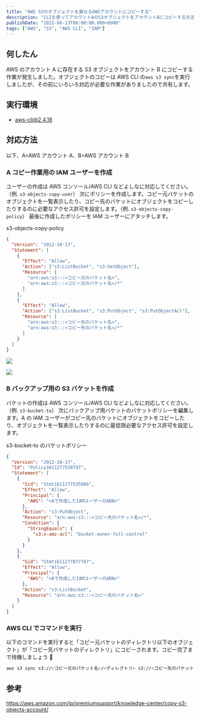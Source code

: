 ```yaml
---
title: "AWS S3のオブジェクトを異なるAWSアカウントにコピーする"
description: "CLIを使ってアカウントAのS3オブジェクトをアカウントBにコピーする方法を解説しました。IAMユーザーやバケットポリシーの設定手順も記載しました。"
publishDate: "2022-06-13T00:00:00.000+0900"
tags: ["AWS", "S3", "AWS CLI", "IAM"]
---
```


## 何したん

AWS のアカウント A に存在する S3 オブジェクトをアカウント B にコピーする作業が発生しました。オブジェクトのコピーは AWS CLI の`aws s3 sync`を実行しましたが、その前にいろいろ対応が必要な作業がありましたので共有します。

## 実行環境

- aws-cli@2.4.18

## 対応方法

以下、A=AWS アカウント A、B=AWS アカウント B

### A コピー作業用の IAM ユーザーを作成

ユーザーの作成は AWS コンソール/AWS CLI などよしなに対応してください。（例. `s3-objects-copy-user`）
次にポリシーを作成します。コピー元バケットのオブジェクトを一覧表示したり、コピー先のバケットにオブジェクトをコピーしたりするのに必要なアクセス許可を設定します。（例. `s3-objects-copy-policy`）
最後に作成したポリシーを IAM ユーザーにアタッチします。

s3-objects-copy-policy

```json
{
  "Version": "2012-10-17",
  "Statement": [
    {
      "Effect": "Allow",
      "Action": ["s3:ListBucket", "s3:GetObject"],
      "Resource": [
        "arn:aws:s3:::<コピー元のバケット名>",
        "arn:aws:s3:::<コピー元のバケット名>/*"
      ]
    },
    {
      "Effect": "Allow",
      "Action": ["s3:ListBucket", "s3:PutObject", "s3:PutObjectAcl"],
      "Resource": [
        "arn:aws:s3:::<コピー先のバケット名>",
        "arn:aws:s3:::<コピー先のバケット名>/*"
      ]
    }
  ]
}
```

![](/images/posts/0fdd8971c08a-20220613.png)

![](/images/posts/628664786a5b-20220613.png)

### B バックアップ用の S3 バケットを作成

バケットの作成は AWS コンソール/AWS CLI などよしなに対応してください。（例. `s3-bucket-to`）
次にバックアップ用バケットのバケットポリシーを編集します。A の IAM ユーザーがコピー先のバケットにオブジェクトをコピーしたり、オブジェクトを一覧表示したりするのに最低限必要なアクセス許可を設定します。

s3-bucket-to のバケットポリシー

```json
{
  "Version": "2012-10-17",
  "Id": "Policy1611277539797",
  "Statement": [
    {
      "Sid": "Stmt1611277535086",
      "Effect": "Allow",
      "Principal": {
        "AWS": "<Aで作成したIAMユーザーのARN>"
      },
      "Action": "s3:PutObject",
      "Resource": "arn:aws:s3:::<コピー先のバケット名>/*",
      "Condition": {
        "StringEquals": {
          "s3:x-amz-acl": "bucket-owner-full-control"
        }
      }
    },
    {
      "Sid": "Stmt1611277877767",
      "Effect": "Allow",
      "Principal": {
        "AWS": "<Aで作成したIAMユーザーのARN>"
      },
      "Action": "s3:ListBucket",
      "Resource": "arn:aws:s3:::<コピー先のバケット名>"
    }
  ]
}
```

### AWS CLI でコマンドを実行

以下のコマンドを実行すると「コピー元バケットのディレクトリ以下のオブジェクト」が「コピー先バケットのディレクトリ」にコピーされます。コピー完了まで待機しましょう 🛌

```sh
aws s3 sync s3://<コピー元のバケット名>/<ディレクトリ> s3://<コピー先のバケット名>/<ディレクトリ> --acl bucket-owner-full-control
```

## 参考

https://aws.amazon.com/jp/premiumsupport/knowledge-center/copy-s3-objects-account/
